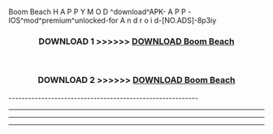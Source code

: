 Boom Beach  H A P P Y M O D ^download^APK- A P P -IOS^mod^premium^unlocked-for A n d r o i d-[NO.ADS]-8p3iy



<div align="center">

<h3>DOWNLOAD 1 >>>>>> <a href="https://en-mod.web.app/?en= Boom Beach ">DOWNLOAD Boom Beach  </a></h3><br>

<h3>DOWNLOAD 2 >>>>>> <a href="https://en-mod.web.app/?en= Boom Beach ">DOWNLOAD Boom Beach  </a></h3>

</div>
----------------------------------------------------------

----------------------------------------------------------

----------------------------------------------------------

----------------------------------------------------------



